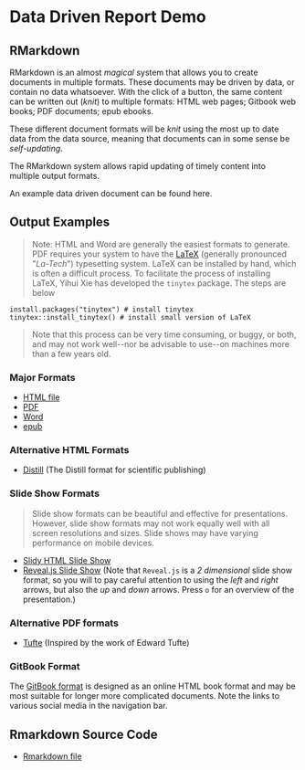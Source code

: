 # Data Driven Report Demo

## RMarkdown

RMarkdown is an almost *magical* system that allows you to create documents in multiple formats. These documents may be driven by data, or contain no data whatsoever. With the click of a button, the same content can be written out (*knit*) to multiple formats: HTML web pages; Gitbook web books; PDF documents; epub ebooks.  

These different document formats will be *knit* using the most up to date data from the data source, meaning that documents can in some sense be *self-updating*.

The RMarkdown system allows rapid updating of timely content into multiple output formats. 

An example data driven document can be found here.

## Output Examples

> Note: HTML and Word are generally the easiest formats to generate. PDF requires your system to have the [LaTeX](https://www.latex-project.org/) (generally pronounced "*La-Tech*") typesetting system. LaTeX can be installed by hand, which is often a difficult process. To facilitate the process of installing LaTeX, Yihui Xie has developed the `tinytex` package. The steps are below 

```
install.packages("tinytex") # install tinytex
tinytex::install_tinytex() # install small version of LaTeX 
```
> Note that this process can be very time consuming, or buggy, or both, and may not work well--nor be advisable to use--on machines more than a few years old.

### Major Formats

* [HTML file](data-driven-report-demo.html)
* [PDF](data-driven-report-demo.pdf)
* [Word](data-driven-report-demo.docx)
* [epub](data-driven-report-demo.epub)

### Alternative HTML Formats

* [Distill](data-driven-report-demo-distill.html) (The Distill format for scientific publishing)

### Slide Show Formats

> Slide show formats can be beautiful and effective for presentations. However, slide show formats may not work equally well with all screen resolutions and sizes. Slide shows may have varying performance on mobile devices.

* [Slidy HTML Slide Show](data-driven-report-demo-slidy.html)
* [Reveal.js Slide Show](data-driven-report-demo-revealjs.html) (Note that `Reveal.js` is a *2 dimensional* slide show format, so you will to pay careful attention to using the *left* and *right* arrows, but also the *up* and *down* arrows. Press `o` for an overview of the presentation.)

### Alternative PDF formats

* [Tufte](data-driven-report-demo-tufte.pdf) (Inspired by the work of Edward Tufte)

### GitBook Format

The [GitBook format](./book/background.html) is designed as an online HTML book format and may be most suitable for longer more complicated documents. Note the links to various social media in the navigation bar.

## Rmarkdown Source Code

* [Rmarkdown file](https://github.com/agrogan1/dataviz/blob/master/data-driven-report-demo/data-driven-report-demo.Rmd)




